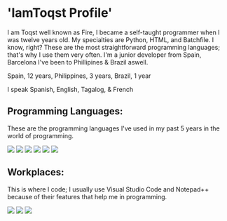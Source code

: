 # 'IamToqst Profile'

I am Toqst well known as Fire, I became a self-taught programmer when I was twelve years old. My specialties are Python, HTML, and Batchfile. I know, right? These are the most straightforward programming languages; that's why I use them very often. I'm a junior developer from Spain, Barcelona I've been to Phillipines & Brazil aswell.

Spain, 12 years,
Philippines, 3 years,
Brazil, 1 year

I speak Spanish, English, Tagalog, & French 

## Programming Languages:

These are the programming languages I've used in my past 5 years in the world of programming.

<img src="https://img.shields.io/badge/javascript-%23323330.svg?style=for-the-badge&logo=javascript&logoColor=%23F7DF1E"> <img src="https://img.shields.io/badge/Python-14354C?style=for-the-badge&logo=python&logoColor=wh"> <img src="https://img.shields.io/badge/PHP-777BB4?style=for-the-badge&logo=php&logoColor=white"> <img src="https://img.shields.io/badge/Batchfile-4EAA25?style=for-the-badge&logo=windows&logoColor=white"> <img src="https://img.shields.io/badge/HTML5-E34F26?style=for-the-badge&logo=html5&logoColor=white"> <img src="https://img.shields.io/badge/Python3-3776AB?style=for-the-badge&logo=python&logoColor=white">

## Workplaces:

This is where I code; I usually use Visual Studio Code and Notepad++ because of their features that help me in programming.

<img src="https://img.shields.io/badge/Visual%20Studio%20Code-0078d7.svg?style=for-the-badge&logo=visual-studio-code&logoColor=white"> <img src="https://img.shields.io/badge/GIT-E44C30?style=for-the-badge&logo=git&logoColor=white"> <img src="https://img.shields.io/badge/Notepad++-90E59A.svg?style=for-the-badge&logo=notepad%2B%2B&logoColor=white">
